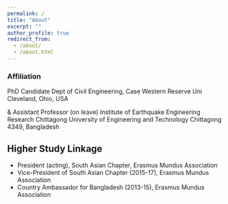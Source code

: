 ```yaml
---
permalink: /
title: "About"
excerpt: ""
author_profile: true
redirect_from: 
  - /about/
  - /about.html
---
```

### Affiliation
PhD Candidate
Dept of Civil Engineering, Case Western Reserve Uni
Cleveland, Ohio, USA

&
Assistant Professor (on leave)
Institute of Earthquake Engineering Research
Chittagong University of Engineering and Technology
Chittagong 4349, Bangladesh

## Higher Study Linkage
* President (acting), South Asian Chapter, Erasmus Mundus Association
* Vice-President of South Asian Chapter (2015-17), Erasmus Mundus Association
* Country Ambassador for Bangladesh (2013-15), Erasmus Mundus Association
